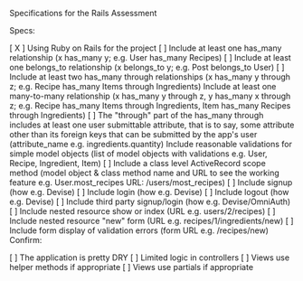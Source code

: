 Specifications for the Rails Assessment

Specs:

 [ X ] Using Ruby on Rails for the project
 [  ] Include at least one has_many relationship (x has_many y; e.g. User has_many Recipes)
 [  ] Include at least one belongs_to relationship (x belongs_to y; e.g. Post belongs_to User)
 [  ] Include at least two has_many through relationships (x has_many y through z; e.g. Recipe has_many Items through Ingredients)
 Include at least one many-to-many relationship (x has_many y through z, y has_many x through z; e.g. Recipe has_many Items through Ingredients, Item has_many Recipes through Ingredients)
 [  ] The "through" part of the has_many through includes at least one user submittable attribute, that is to say, some attribute other than its foreign keys that can be submitted by the app's user (attribute_name e.g. ingredients.quantity)
 Include reasonable validations for simple model objects (list of model objects with validations e.g. User, Recipe, Ingredient, Item)
 [  ] Include a class level ActiveRecord scope method (model object & class method name and URL to see the working feature e.g. User.most_recipes URL: /users/most_recipes)
 [  ] Include signup (how e.g. Devise)
 [  ] Include login (how e.g. Devise)
 [  ] Include logout (how e.g. Devise)
 [  ] Include third party signup/login (how e.g. Devise/OmniAuth)
 [  ] Include nested resource show or index (URL e.g. users/2/recipes)
 [  ] Include nested resource "new" form (URL e.g. recipes/1/ingredients/new)
 [  ] Include form display of validation errors (form URL e.g. /recipes/new)
Confirm:

 [  ] The application is pretty DRY
 [  ] Limited logic in controllers
 [  ] Views use helper methods if appropriate
 [  ] Views use partials if appropriate